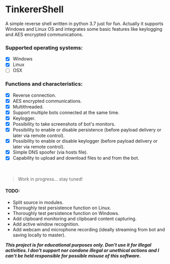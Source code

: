 # TinkererShell
A simple reverse shell written in python 3.7 just for fun.
Actually it supports Windows and Linux OS and integrates some basic features like keylogging and AES encrypted communications.


### Supported operating systems:
 - [x] Windows
 - [x] Linux
 - [ ] OSX

### Functions and characteristics:
 - [x] Reverse connection.
 - [x] AES encrypted communications.
 - [x] Multithreaded.
 - [x] Support multiple bots connected at the same time.
 - [x] Keylogger.
 - [x] Possibility to take screenshots of bot's monitors.
 - [x] Possibility to enable or disable persistence (before payload delivery or later via remote control).
 - [x] Possibility to enable or disable keylogger (before payload delivery or later via remote control).
 - [x] Simple DNS spoofer (via hosts file).
 - [x] Capability to upload and download files to and from the bot.<br/><br/><br/>

 > Work in progress... stay tuned!
 
#### TODO:

* Split source in modules.
* Thoroughly test persistence function on Linux.
* Thoroughly test persistence function on Windows.
* Add clipboard monitoring and clipboard content capturing.
* Add active window recognition.
* Add webcam and microphone recording (ideally streaming from bot and saving locally to master).



**_This project is for educational purposes only. Don't use it for illegal activities. I don't support nor condone illegal or unethical actions and I can't be held responsible for possible misuse of this software._**
